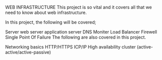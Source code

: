 WEB INFRASTRUCTURE
This project is so vital and it covers all that we need to know about web infrastructure.

In this project, the following will be covered;

Server
web server
application server
DNS
Moniter
Load Balancer
Firewell
Single Point Of Failure
The following are also covered in this project.

Networking basics
HTTP/HTTPS
ICP/IP
High availability cluster (active-active/active-passive)

